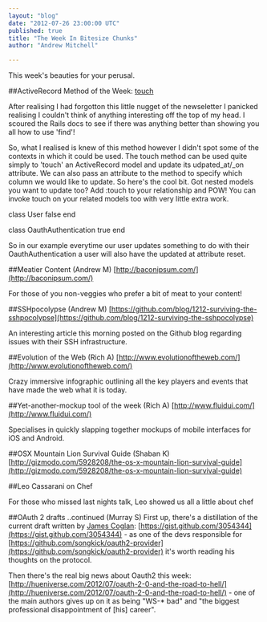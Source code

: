 ```yaml
---
layout: "blog"
date: "2012-07-26 23:00:00 UTC"
published: true
title: "The Week In Bitesize Chunks"
author: "Andrew Mitchell"

---
```


This week's beauties for your perusal.

##ActiveRecord Method of the Week: [touch](http://api.rubyonrails.org/classes/ActiveRecord/Persistence.html#method-i-touch)

After realising I had forgotton this little nugget of the newseletter I panicked realising I couldn't think of anything interesting off the top of my head. I scoured the Rails docs to see if there was anything better than showing you all how to use 'find'!

So, what I realised is knew of this method however I didn't spot some of the contexts in which it could be used. The touch method can be used quite simply to 'touch' an ActiveRecord model and update its udpated\_at/\_on attribute. We can also pass an attribute to the method to specify which column we would like to update. So here's the cool bit. Got nested models you want to update too? Add :touch to your relationship and POW! You can invoke touch on your related models too with very little extra work.

class User false end

class OauthAuthentication true end

So in our example everytime our user updates something to do with their OauthAuthentication a user will also have the updated at attribute reset.

##Meatier Content (Andrew M) [http://baconipsum.com/](http://baconipsum.com/)

For those of you non-veggies who prefer a bit of meat to your content!

 ##SSHpocolypse (Andrew M) [https://github.com/blog/1212-surviving-the-sshpocolypse](https://github.com/blog/1212-surviving-the-sshpocolypse)

An interesting article this morning posted on the Github blog regarding issues with their SSH infrastructure.

##Evolution of the Web (Rich A) [http://www.evolutionoftheweb.com/](http://www.evolutionoftheweb.com/)

Crazy immersive infographic outlining all the key players and events that have made the web what it is today.

 ##Yet-another-mockup tool of the week (Rich A) [http://www.fluidui.com/](http://www.fluidui.com/)

Specialises in quickly slapping together mockups of mobile interfaces for iOS and Android.

##OSX Mountain Lion Survival Guide (Shaban K) [http://gizmodo.com/5928208/the-os-x-mountain-lion-survival-guide](http://gizmodo.com/5928208/the-os-x-mountain-lion-survival-guide)

##Leo Cassarani on Chef

For those who missed last nights talk, Leo showed us all a little about chef

##OAuth 2 drafts ..continued (Murray S) First up, there's a distillation of the current draft written by [James Coglan](http://jcoglan.com/): [https://gist.github.com/3054344](https://gist.github.com/3054344) - as one of the devs responsible for [https://github.com/songkick/oauth2-provider](https://github.com/songkick/oauth2-provider) it's worth reading his thoughts on the protocol.

Then there's the real big news about Oauth2 this week: [http://hueniverse.com/2012/07/oauth-2-0-and-the-road-to-hell/](http://hueniverse.com/2012/07/oauth-2-0-and-the-road-to-hell/) - one of the main authors gives up on it as being "WS-* bad" and "the biggest professional disappointment of [his] career".


